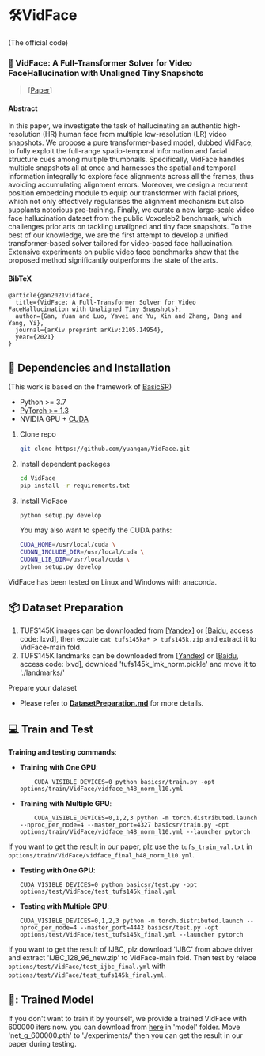 # 🛠️VidFace
(The official code)

### :book: VidFace: A Full-Transformer Solver for Video FaceHallucination with Unaligned Tiny Snapshots
> [[Paper](https://arxiv.org/abs/2105.14954)]

#### Abstract

In this paper, we investigate the task of hallucinating an authentic high-resolution (HR) human face from multiple low-resolution (LR) video snapshots. We propose a pure transformer-based model, dubbed VidFace, to fully exploit the full-range spatio-temporal information and facial structure cues among multiple thumbnails. Specifically, VidFace handles multiple snapshots all at once and harnesses the spatial and temporal information integrally to explore face alignments across all the frames, thus avoiding accumulating alignment errors. Moreover, we design a recurrent position embedding module to equip our transformer with facial priors, which not only effectively regularises the alignment mechanism but also supplants notorious pre-training. Finally, we curate a new large-scale video face hallucination dataset from the public Voxceleb2 benchmark, which challenges prior arts on tackling unaligned and tiny face snapshots. To the best of our knowledge, we are the first attempt to develop a unified transformer-based solver tailored for video-based face hallucination. Extensive experiments on public video face benchmarks show that the proposed method significantly outperforms the state of the arts.

#### BibTeX
    @article{gan2021vidface,
      title={VidFace: A Full-Transformer Solver for Video FaceHallucination with Unaligned Tiny Snapshots},
      author={Gan, Yuan and Luo, Yawei and Yu, Xin and Zhang, Bang and Yang, Yi},
      journal={arXiv preprint arXiv:2105.14954},
      year={2021}
    }
    
## :wrench: Dependencies and Installation
(This work is based on the framework of [BasicSR](https://github.com/xinntao/EDVR))
- Python >= 3.7
- [PyTorch >= 1.3](https://pytorch.org/)
- NVIDIA GPU + [CUDA](https://developer.nvidia.com/cuda-downloads)
1. Clone repo
    ```bash
    git clone https://github.com/yuangan/VidFace.git
    ```
1. Install dependent packages
    ```bash
    cd VidFace
    pip install -r requirements.txt
    ```
1. Install VidFace
    ```
    python setup.py develop
    ```
    You may also want to specify the CUDA paths:

      ```bash
      CUDA_HOME=/usr/local/cuda \
      CUDNN_INCLUDE_DIR=/usr/local/cuda \
      CUDNN_LIB_DIR=/usr/local/cuda \
      python setup.py develop
      ```
      
VidFace has been tested on Linux and Windows with anaconda.

## :package: Dataset Preparation
1. TUFS145K images can be downloaded from [[Yandex](https://disk.yandex.com/d/rX2idybrWxv2iQ)] or [[Baidu](https://pan.baidu.com/s/1tzXhLgySyH27w58Jr3xU3g), access code: lxvd], then excute ```cat tufs145ka* > tufs145k.zip``` and extract it to VidFace-main fold.
1. TUFS145K landmarks can be downloaded from [[Yandex](https://disk.yandex.com/d/rX2idybrWxv2iQ)] or [[Baidu](https://pan.baidu.com/s/1tzXhLgySyH27w58Jr3xU3g), access code: lxvd], download 'tufs145k_lmk_norm.pickle' and move it to './landmarks/'

Prepare your dataset
- Please refer to **[DatasetPreparation.md](docs/DatasetPreparation.md)** for more details.

## :computer: Train and Test

**Training and testing commands**: 
- **Training with One GPU**:
    ```
        CUDA_VISIBLE_DEVICES=0 python basicsr/train.py -opt options/train/VidFace/vidface_h48_norm_l10.yml
    ```
- **Training with Multiple GPU**:
    ```
        CUDA_VISIBLE_DEVICES=0,1,2,3 python -m torch.distributed.launch --nproc_per_node=4 --master_port=4327 basicsr/train.py -opt options/train/VidFace/vidface_h48_norm_l10.yml --launcher pytorch
    ```
If you want to get the result in our paper, plz use the ```tufs_train_val.txt``` in ```options/train/VidFace/vidface_final_h48_norm_l10.yml```.

- **Testing with One GPU**:
    ```
    CUDA_VISIBLE_DEVICES=0 python basicsr/test.py -opt options/test/VidFace/test_tufs145k_final.yml
    ```
- **Testing with Multiple GPU**:
    ```
    CUDA_VISIBLE_DEVICES=0,1,2,3 python -m torch.distributed.launch --nproc_per_node=4 --master_port=4442 basicsr/test.py -opt options/test/VidFace/test_tufs145k_final.yml --launcher pytorch
    ```
If you want to get the result of IJBC, plz download 'IJBC' from above driver and extract 'IJBC_128_96_new.zip' to VidFace-main fold. Then test by relace ```options/test/VidFace/test_ijbc_final.yml``` with  ```options/test/VidFace/test_tufs145k_final.yml```.

## 🍇: Trained Model
If you don't want to train it by yourself, we provide a trained VidFace with 600000 iters now. you can download from [here](https://pan.baidu.com/s/1tzXhLgySyH27w58Jr3xU3g#list/path=%2FVidFace) in 'model' folder. Move 'net_g_600000.pth' to './experiments/' then you can get the result in our paper during testing.

